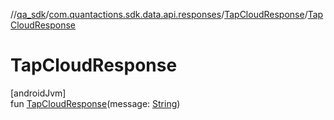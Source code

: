 //[qa_sdk](../../../index.md)/[com.quantactions.sdk.data.api.responses](../index.md)/[TapCloudResponse](index.md)/[TapCloudResponse](-tap-cloud-response.md)

# TapCloudResponse

[androidJvm]\
fun [TapCloudResponse](-tap-cloud-response.md)(message: [String](https://kotlinlang.org/api/latest/jvm/stdlib/kotlin/-string/index.html))
